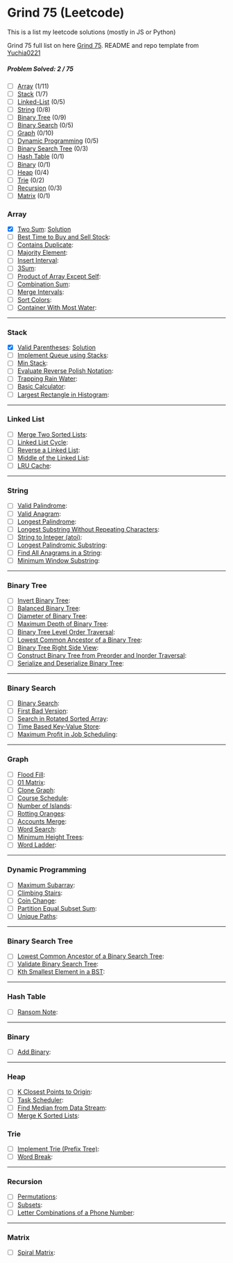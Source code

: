 # Grind 75 (Leetcode)
This is a list my leetcode solutions (mostly in JS or Python)

Grind 75 full list on here [Grind 75](https://www.techinterviewhandbook.org/grind75?grouping=topics&order=difficulty&hours=8).
README and repo template from [Yuchia0221](https://github.com/yuchia0221/Grind-75)

##### Problem Solved: 2 / 75

-   [ ] [Array](#array) (1/11)
-   [ ] [Stack](#stack) (1/7)
-   [ ] [Linked-List](#linked-list) (0/5)
-   [ ] [String](#string) (0/8)
-   [ ] [Binary Tree](#binary-tree) (0/9)
-   [ ] [Binary Search](#binary-search) (0/5)
-   [ ] [Graph](#graph) (0/10)
-   [ ] [Dynamic Programming](#dynamic-programming) (0/5)
-   [ ] [Binary Search Tree](#binary-search-tree) (0/3)
-   [ ] [Hash Table](#hash-table) (0/1)
-   [ ] [Binary](#binary) (0/1)
-   [ ] [Heap](#heap) (0/4)
-   [ ] [Trie](#trie) (0/2)
-   [ ] [Recursion](#recursion) (0/3)
-   [ ] [Matrix](#matrix) (0/1)

### Array

-   [x] [Two Sum](https://leetcode.com/problems/two-sum): [Solution](/Array/1-TwoSum/)
-   [ ] [Best Time to Buy and Sell Stock](https://leetcode.com/problems/best-time-to-buy-and-sell-stock):
-   [ ] [Contains Duplicate](https://leetcode.com/problems/contains-duplicate):
-   [ ] [Majority Element](https://leetcode.com/problems/majority-element):
-   [ ] [Insert Interval](https://leetcode.com/problems/insert-interval):
-   [ ] [3Sum](https://leetcode.com/problems/3sum/):
-   [ ] [Product of Array Except Self](https://leetcode.com/problems/product-of-array-except-self):
-   [ ] [Combination Sum](https://leetcode.com/problems/combination-sum):
-   [ ] [Merge Intervals](https://leetcode.com/problems/merge-intervals):
-   [ ] [Sort Colors](https://leetcode.com/problems/sort-colors):
-   [ ] [Container With Most Water](https://leetcode.com/problems/container-with-most-water):

---

### Stack

-   [x] [Valid Parentheses](https://leetcode.com/problems/valid-parentheses): [Solution](/Stack/20-ValidParentheses/)
-   [ ] [Implement Queue using Stacks](https://leetcode.com/problems/implement-queue-using-stacks):
-   [ ] [Min Stack](https://leetcode.com/problems/min-stack):
-   [ ] [Evaluate Reverse Polish Notation](https://leetcode.com/problems/evaluate-reverse-polish-notation):
-   [ ] [Trapping Rain Water](https://leetcode.com/problems/trapping-rain-water):
-   [ ] [Basic Calculator](https://leetcode.com/problems/basic-calculator):
-   [ ] [Largest Rectangle in Histogram](https://leetcode.com/problems/largest-rectangle-in-histogram):

---

### Linked List

-   [ ] [Merge Two Sorted Lists](https://leetcode.com/problems/merge-two-sorted-lists):
-   [ ] [Linked List Cycle](https://leetcode.com/problems/linked-list-cycle):
-   [ ] [Reverse a Linked List](https://leetcode.com/problems/reverse-linked-list):
-   [ ] [Middle of the Linked List](https://leetcode.com/problems/remove-nth-node-from-end-of-list):
-   [ ] [LRU Cache](https://leetcode.com/problems/reorder-list):

---

### String

-   [ ] [Valid Palindrome](https://leetcode.com/problems/valid-palindrome):
-   [ ] [Valid Anagram](https://leetcode.com/problems/valid-anagram):
-   [ ] [Longest Palindrome](https://leetcode.com/problems/longest-palindrome):
-   [ ] [Longest Substring Without Repeating Characters](https://leetcode.com/problems/longest-substring-without-repeating-characters):
-   [ ] [String to Integer (atoi)](https://leetcode.com/problems/string-to-integer-atoi):
-   [ ] [Longest Palindromic Substring](https://leetcode.com/problems/longest-palindromic-substring):
-   [ ] [Find All Anagrams in a String](https://leetcode.com/problems/find-all-anagrams-in-a-string):
-   [ ] [Minimum Window Substring](https://leetcode.com/problems/minimum-window-substring):

---

### Binary Tree

-   [ ] [Invert Binary Tree](https://leetcode.com/problems/invert-binary-tree):
-   [ ] [Balanced Binary Tree](https://leetcode.com/problems/balanced-binary-tree):
-   [ ] [Diameter of Binary Tree](https://leetcode.com/problems/diameter-of-binary-tree):
-   [ ] [Maximum Depth of Binary Tree](https://leetcode.com/problems/maximum-depth-of-binary-tree):
-   [ ] [Binary Tree Level Order Traversal](https://leetcode.com/problems/binary-tree-level-order-traversal):
-   [ ] [Lowest Common Ancestor of a Binary Tree](https://leetcode.com/problems/lowest-common-ancestor-of-a-binary-tree):
-   [ ] [Binary Tree Right Side View](https://leetcode.com/problems/binary-tree-right-side-view):
-   [ ] [Construct Binary Tree from Preorder and Inorder Traversal](https://leetcode.com/problems/construct-binary-tree-from-preorder-and-inorder-traversal):
-   [ ] [Serialize and Deserialize Binary Tree](https://leetcode.com/problems/serialize-and-deserialize-binary-tree):

---

### Binary Search

-   [ ] [Binary Search](https://leetcode.com/problems/binary-search):
-   [ ] [First Bad Version](https://leetcode.com/problems/first-bad-version):
-   [ ] [Search in Rotated Sorted Array](https://leetcode.com/problems/search-in-rotated-sorted-array):
-   [ ] [Time Based Key-Value Store](https://leetcode.com/problems/time-based-key-value-store):
-   [ ] [Maximum Profit in Job Scheduling](https://leetcode.com/problems/maximum-profit-in-job-scheduling):

---

### Graph

-   [ ] [Flood Fill](https://leetcode.com/problems/flood-fill):
-   [ ] [01 Matrix](https://leetcode.com/problems/01-matrix):
-   [ ] [Clone Graph](https://leetcode.com/problems/clone-graph):
-   [ ] [Course Schedule](https://leetcode.com/problems/course-schedule):
-   [ ] [Number of Islands](https://leetcode.com/problems/number-of-islands):
-   [ ] [Rotting Oranges](https://leetcode.com/problems/rotting-oranges):
-   [ ] [Accounts Merge](https://leetcode.com/problems/accounts-merge):
-   [ ] [Word Search](https://leetcode.com/problems/word-search):
-   [ ] [Minimum Height Trees](https://leetcode.com/problems/minimum-height-trees):
-   [ ] [Word Ladder](https://leetcode.com/problems/word-ladder):

---

### Dynamic Programming

-   [ ] [Maximum Subarray](https://leetcode.com/problems/maximum-subarray):
-   [ ] [Climbing Stairs](https://leetcode.com/problems/climbing-stairs):
-   [ ] [Coin Change](https://leetcode.com/problems/coin-change):
-   [ ] [Partition Equal Subset Sum](https://leetcode.com/problems/maximum-subarray):
-   [ ] [Unique Paths](https://leetcode.com/problems/unique-paths):

---

### Binary Search Tree

-   [ ] [Lowest Common Ancestor of a Binary Search Tree](https://leetcode.com/problems/lowest-common-ancestor-of-a-binary-search-tree):
-   [ ] [Validate Binary Search Tree](https://leetcode.com/problems/validate-binary-search-tree):
-   [ ] [Kth Smallest Element in a BST](https://leetcode.com/problems/kth-smallest-element-in-a-bst):

---

### Hash Table

-   [ ] [Ransom Note](https://leetcode.com/problems/ransom-note):

---

### Binary

-   [ ] [Add Binary](https://leetcode.com/problems/add-binary):

---

### Heap

-   [ ] [K Closest Points to Origin](https://leetcode.com/problems/k-closest-points-to-origin):
-   [ ] [Task Scheduler](https://leetcode.com/problems/task-scheduler):
-   [ ] [Find Median from Data Stream](https://leetcode.com/problems/find-median-from-data-stream/):
-   [ ] [Merge K Sorted Lists](https://leetcode.com/problems/merge-k-sorted-lists/):

### Trie

-   [ ] [Implement Trie (Prefix Tree)](https://leetcode.com/problems/implement-trie-prefix-tree):
-   [ ] [Word Break](https://leetcode.com/problems/word-break):

---

### Recursion

-   [ ] [Permutations](https://leetcode.com/problems/permutations):
-   [ ] [Subsets](https://leetcode.com/problems/subsets):
-   [ ] [Letter Combinations of a Phone Number](https://leetcode.com/problems/letter-combinations-of-a-phone-number):

---

### Matrix

-   [ ] [Spiral Matrix](https://leetcode.com/problems/spiral-matrix):
